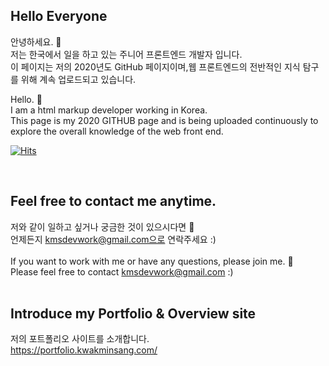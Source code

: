 ## Hello Everyone

안녕하세요. 👋<br>
저는 한국에서 일을 하고 있는 주니어 프론트엔드 개발자 입니다.<br>
이 페이지는 저의 2020년도 GitHub 페이지이며,웹 프론트엔드의 전반적인 지식 탐구를 위해 계속 업로드되고 있습니다.<br>

Hello. 👋<br>
I am a html markup developer working in Korea.<br>
This page is my 2020 GITHUB page and is being uploaded continuously to explore the overall knowledge of the web front end.
<br>

<p>
<div>

[![Hits](https://hits.seeyoufarm.com/api/count/incr/badge.svg?url=https%3A%2F%2Fgithub.com%2Fqkaxhfms&count_bg=%235E6FD3&title_bg=%23555555&icon=&icon_color=%23626262&title=hits&edge_flat=false)](https://hits.seeyoufarm.com)

</div>

</p>
<br>

## Feel free to contact me anytime.

저와 같이 일하고 싶거나 궁금한 것이 있으시다면 💬<br>
언제든지 kmsdevwork@gmail.com으로 연락주세요 :)<br>
<br>
If you want to work with me or have any questions, please join me. 💬<br>
Please feel free to contact kmsdevwork@gmail.com :)<br>
<br>

## Introduce my Portfolio & Overview site

저의 포트폴리오 사이트를 소개합니다.<br>
https://portfolio.kwakminsang.com/
